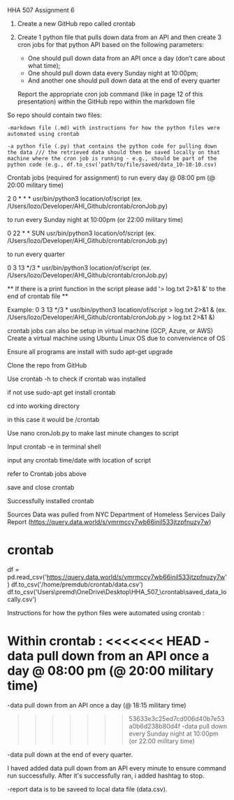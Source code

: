 HHA 507 Assignment 6

1.  Create a new GitHub repo called crontab

2.  Create 1 python file that pulls down data from an API and then create 3 cron jobs for that python API based on the following parameters:

      -  One should pull down data from an API once a day (don’t care about what time); 
      -  One should pull down data every Sunday night at 10:00pm; 
      -  And another one should pull down data at the end of every quarter

    Report the appropriate cron job command (like in page 12 of this presentation) within the GitHub repo within the markdown file

So repo should contain two files:

    -markdown file (.md) with instructions for how the python files were automated using crontab

    -a python file (.py) that contains the python code for pulling down the data /// the retrieved data should then be saved locally on that machine where the cron job is running - e.g., should be part of the python code (e.g., df.to_csv(‘path/to/file/saved/data_10-10-10.csv)

Crontab jobs (required for assignment)
to run every day @ 08:00 pm (@ 20:00 military time) 

2 0 * * * usr/bin/python3 location/of/script (ex. /Users/lozo/Developer/AHI_Github/crontab/cronJob.py)

to run every Sunday night at 10:00pm (or 22:00 military time)

0 22 * * SUN usr/bin/python3 location/of/script (ex. /Users/lozo/Developer/AHI_Github/crontab/cronJob.py)

to run every quarter 

0 3 13 */3 * usr/bin/python3 location/of/script (ex. /Users/lozo/Developer/AHI_Github/crontab/cronJob.py)

** If there is a print function in the script please add '> log.txt 2>&1 &' to the end of crontab file **

Example: 0 3 13 */3 * usr/bin/python3 location/of/script > log.txt 2>&1 & (ex. /Users/lozo/Developer/AHI_Github/crontab/cronJob.py > log.txt 2>&1 &)

crontab jobs can also be setup in virtual machine (GCP, Azure, or AWS)
Create a virtual machine using Ubuntu Linux OS due to convenvience of OS

Ensure all programs are install with sudo apt-get upgrade

Clone the repo from GitHub

Use crontab -h to check if crontab was installed

if not use sudo-apt get install crontab

cd into working directory

in this case it would be /crontab

Use nano cronJob.py to make last minute changes to script

Input crontab -e in terminal shell

input any crontab time/date with location of script

refer to Crontab jobs above

save and close crontab

Successfully installed crontab

Sources
Data was pulled from NYC Department of Homeless Services Daily Report (https://query.data.world/s/vmrmccy7wb66inil533jtzpfnuzy7w)




# crontab
df = pd.read_csv('https://query.data.world/s/vmrmccy7wb66inil533jtzpfnuzy7w')
df.to_csv('/home/premdub/crontab/data.csv')
df.to_csv('Users\premd\OneDrive\Desktop\HHA_507_\crontab\saved_data_locally.csv')


Instructions for how the python files were automated using crontab :




Within crontab : 
<<<<<<< HEAD
-data pull down from an API once a day @ 08:00 pm (@ 20:00 military time) 
=======

-data pull down from an API once a day (@ 18:15 military time) 

>>>>>>> 53633e3c25ed7cd006d40b7e53a0b6d238b80d4f
-data pull down every Sunday night at 10:00pm (or 22:00 military time)

-data pull down at the end of every quarter.

I haved added data pull down from an API every minute to ensure command run successfully. 
After it's successfully ran, i added hashtag to stop.

-report data is to be saveed to local data file (data.csv).
